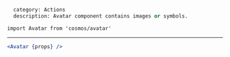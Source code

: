 ```meta
  category: Actions
  description: Avatar component contains images or symbols.
```

`import Avatar from 'cosmos/avatar'`

---

```jsx
<Avatar {props} />
```
